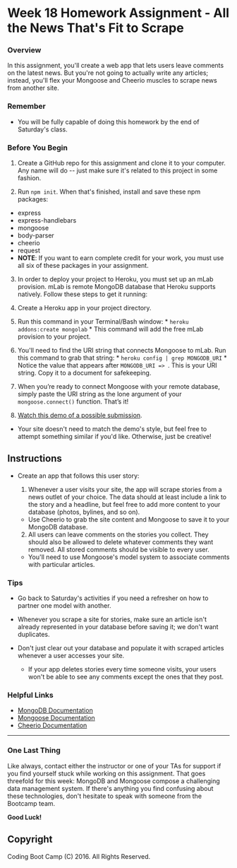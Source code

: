 # Week 18 Homework Assignment - All the News That's Fit to Scrape

### Overview

In this assignment, you'll create a web app that lets users leave comments on the latest news. But you're not going to actually write any articles; instead, you'll flex your Mongoose and Cheerio muscles to scrape news from another site.

### Remember

* You will be fully capable of doing this homework by the end of Saturday's class.


### Before You Begin
1. Create a GitHub repo for this assignment and clone it to your computer. Any name will do -- just make sure it's related to this project in some fashion.

2. Run `npm init`. When that's finished, install and save these npm packages:  
  * express
  * express-handlebars
  * mongoose
  * body-parser
  * cheerio
  * request  
  * **NOTE**: If you want to earn complete credit for your work, you must use all six of these packages in your assignment.

3. In order to deploy your project to Heroku, you must set up an mLab provision. mLab is remote MongoDB database that Heroku supports natively. Follow these steps to get it running:
  1. Create a Heroku app in your project directory. 
  2. Run this command in your Terminal/Bash window: 
    * `heroku addons:create mongolab`
    * This command will add the free mLab provision to your project.
  3. You'll need to find the URI string that connects Mongoose to mLab. Run this command to grab that string: 
    * `heroku config | grep MONGODB_URI`
    * Notice the value that appears after `MONGODB_URI => `. This is your URI string. Copy it to a document for safekeeping.
  4. When you’re ready to connect Mongoose with your remote database, simply paste the URI string as the lone argument of your `mongoose.connect()` function. That’s it!

4. [Watch this demo of a possible submission](Week-18-Homework-Video.mov). 
  * Your site doesn't need to match the demo's style, but feel free to attempt something similar if you'd like. Otherwise, just be creative!


## Instructions
* Create an app that follows this user story:

  1. Whenever a user visits your site, the app will scrape stories from a news outlet of your choice. The data should at least include a link to the story and a headline, but feel free to add more content to your database (photos, bylines, and so on).  
    * Use Cheerio to grab the site content and Mongoose to save it to your MongoDB database. 

  2. All users can leave comments on the stories you collect. They should also be allowed to delete whatever comments they want removed. All stored comments should be visible to every user.
    * You'll need to use Mongoose's model system to associate comments with particular articles. 

### Tips
* Go back to Saturday's activities if you need a refresher on how to partner one model with another.

* Whenever you scrape a site for stories, make sure an article isn't already represented in your database before saving it; we don't want duplicates. 

* Don't just clear out your database and populate it with scraped articles whenever a user accesses your site. 
  * If your app deletes stories every time someone visits, your users won't be able to see any comments except the ones that they post.

### Helpful Links
* [MongoDB Documentation](https://docs.mongodb.com/manual/)
* [Mongoose Documentation](http://mongoosejs.com/docs/api.html)
* [Cheerio Documentation](https://github.com/cheeriojs/cheerio)

-------

### One Last Thing
Like always, contact either the instructor or one of your TAs for support if you find yourself stuck while working on this assignment. That goes threefold for this week: MongoDB and Mongoose compose a challenging data management system. If there's anything you find confusing about these technologies, don't hesitate to speak with someone from the Bootcamp team.

**Good Luck!**

## Copyright
Coding Boot Camp (C) 2016. All Rights Reserved.
